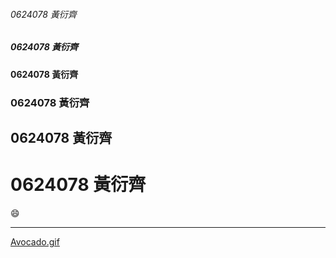 ###### 0624078 黃衍齊

##### 0624078 黃衍齊

#### 0624078 黃衍齊

### 0624078 黃衍齊

## 0624078 黃衍齊

# 0624078 黃衍齊

:smile:

---


[Avocado.gif](https://giphy.com/gifs/reaction-13gvXfEVlxQjDO)
